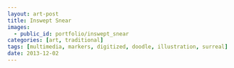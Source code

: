 ```yaml
---
layout: art-post
title: Inswept Snear
images:
  - public_id: portfolio/inswept_snear
categories: [art, traditional]
tags: [multimedia, markers, digitized, doodle, illustration, surreal]
date: 2013-12-02
---
```

